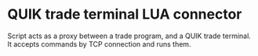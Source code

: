 # QUIK trade terminal LUA connector
Script acts as a proxy between a trade program, and a QUIK trade terminal. It accepts commands by TCP connection and runs them.